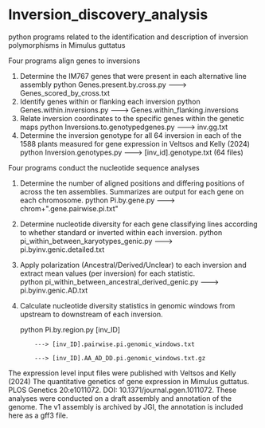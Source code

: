 # Inversion_discovery_analysis
python programs related to the identification and description of inversion polymorphisms in Mimulus guttatus 

Four programs align genes to inversions
1. Determine the IM767 genes that were present in each alternative line assembly
	python Genes.present.by.cross.py ---> Genes_scored_by_cross.txt
2. Identify genes within or flanking each inversion
	python Genes.within.inversions.py --->  Genes.within_flanking.inversions
3. Relate inversion coordinates to the specific genes within the genetic maps
	python Inversions.to.genotypedgenes.py ---> inv.gg.txt
4. Determine the inversion genotype for all 64 inversion in each of the 1588 plants measured for gene expression in Veltsos and Kelly (2024)
	python Inversion.genotypes.py ---> [inv_id].genotype.txt (64 files)

Four programs conduct the nucleotide sequence analyses
1.  Determine the number of aligned positions and differing positions of across the ten assemblies.  Summarizes are output for each gene on each chromosome.
	python Pi.by.gene.py ---> chrom+".gene.pairwise.pi.txt"
2.  Determine nucleotide diversity for each gene classifying lines according to whether standard or inverted within each inversion.
	python pi_within_between_karyotypes_genic.py --->   pi.byinv.genic.detailed.txt
3.  Apply polarization (Ancestral/Derived/Unclear) to each inversion and extract mean values (per inversion) for each statistic.		
	python pi_within_between_ancestral_derived_genic.py ---> pi.byinv.genic.AD.txt
4.  Calculate nucleotide diversity statistics in genomic windows from upstream to downstream of each inversion.

   	python Pi.by.region.py [inv_ID]
    
    		---> [inv_ID].pairwise.pi.genomic_windows.txt
    
    		---> [inv_ID].AA_AD_DD.pi.genomic_windows.txt.gz

The expression level input files were published with Veltsos and Kelly (2024) The quantitative genetics of gene expression in Mimulus guttatus. PLOS Genetics 20:e1011072. DOI: 10.1371/journal.pgen.1011072.  These analyses were conducted on a draft assembly and annotation of the genome.  The v1 assembly is archived by JGI, the annotation is included here as a gff3 file. 



